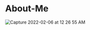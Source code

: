 # About-Me

![Capture 2022-02-06 at 12 26 55 AM](https://github.com/user-attachments/assets/c09f5363-33cc-4c6b-bb42-be8539cbec41)
